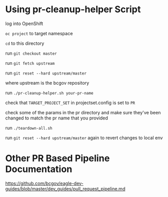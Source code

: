 
#  Using pr-cleanup-helper Script

log into OpenShift

`oc project` to target namespace

`cd` to this directory

run `git checkout master`

run `git fetch upstream`

run `git reset --hard upstream/master`

where upstream is the bcgov repository

run `./pr-cleanup-helper.sh your-pr-name`

check that `TARGET_PROJECT_SET` in projectset.config is set to `PR`

check some of the params in the pr directory and make sure they've been changed to match the pr name that you provided

run `./teardown-all.sh`

run `git reset --hard upstream/master` again to revert changes to local env

# Other PR Based Pipeline Documentation

https://github.com/bcgov/eagle-dev-guides/blob/master/dev_guides/pull_request_pipeline.md